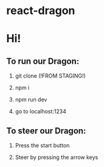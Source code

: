 # react-dragon

# Hi! 

## To run our Dragon:

1. git clone (!FROM STAGING!)

2. npm i 

3. npm run dev

4. go to localhost:1234


## To steer our Dragon:

1. Press the start button 

2. Steer by pressing the arrow keys 


